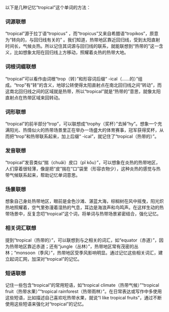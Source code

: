 以下是几种记忆“tropical”这个单词的方法：

### 词源联想
“tropical”源于拉丁语“tropicus” ，而“tropicus”又来自希腊语“tropikos”，原意为“转向的，与回归线有关的” 。我们知道，热带地区靠近回归线，受到太阳直射时间长，气候炎热。所以记住其词源与回归线的联系，就能联想到“热带的”这一含义，比如想象太阳在回归线上方移动，照耀着炎热的热带大地。

### 词根词缀联想
“tropical”可以看作由词根“trop（转）”和形容词后缀“ -ical（……的）”组成。“trop”有“转”的含义，地球公转使得太阳直射点在南北回归线之间“转动”，而这南北回归线之间的区域就是热带，所以“tropical”就是“热带的”意思，就像太阳直射点在热带区域来回转动。

### 词形联想
“tropical”的前半部分“trop”，可以联想成“trophy（奖杯）”去掉“hy”。想象一个充满阳光、热情似火的热带场景里正在举办一场盛大的体育赛事，冠军获得奖杯，从而把“trop”和热带联系起来，加上后缀“ -ical”，就记住了“tropical（热带的）”。

### 发音联想
“tropical”发音类似“揣（chuǎi）皮口（pǐ kǒu）”，可以想象在炎热的热带地区，人们穿着很轻薄，像是把“皮”揣在“口”袋里（形容衣物少），这种炎热的感觉与热带气候联系起来，帮助记忆单词意思。

### 场景联想
想象自己身处热带地区，眼前是金色沙滩、湛蓝大海，棕榈树在风中摇曳，阳光炽热地照耀着，空气里弥漫着湿热的气息，耳边是海浪声和鸟鸣声。在这样生动的热带场景中，反复念叨“tropical”这个词，将单词与热带场景紧密结合，强化记忆。

### 相关词汇联想
提到“tropical（热带的）”，可以联想到与之相关的词汇，如“equator（赤道）”，因为热带地区靠近赤道；还有“jungle（丛林）”，热带地区常有茂密的丛林；“monsoon（季风）”，热带地区受季风影响明显。通过记忆这些相关词汇，建立起词汇网，加深对“tropical”的记忆。

### 短语联想
记住一些包含“tropical”的常用短语，如“tropical climate（热带气候）”“tropical fruit（热带水果）”“tropical rainforest（热带雨林）”。在日常表达或写作中多使用这些短语，比如描述自己喜欢吃热带水果，就说“I like tropical fruits”，通过不断使用这些短语来强化对“tropical”的记忆。 
